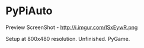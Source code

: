 # PyPiAuto

Preview ScreenShot - http://i.imgur.com/ISxEywR.png

Setup at 800x480 resolution. Unfinished. PyGame.
